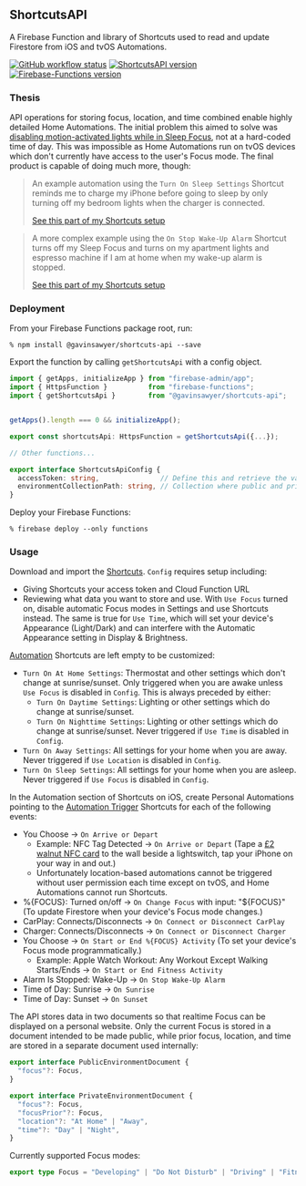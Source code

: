 ## ShortcutsAPI
A Firebase Function and library of Shortcuts used to read and update Firestore from iOS and tvOS Automations.

[![GitHub workflow status](https://img.shields.io/github/actions/workflow/status/gavinsawyer/shortcuts-api/ci.yml)](https://github.com/gavinsawyer/shortcuts-api/actions/workflows/ci.yml)
[![ShortcutsAPI version](https://img.shields.io/npm/v/@gavinsawyer/shortcuts-api?logo=npm)](https://www.npmjs.com/package/@gavinsawyer/shortcuts-api)
[![Firebase-Functions version](https://img.shields.io/npm/dependency-version/@gavinsawyer/shortcuts-api/firebase-functions?logo=firebase)](https://www.npmjs.com/package/firebase-functions)
### Thesis
API operations for storing focus, location, and time combined enable highly detailed Home Automations. The initial problem this aimed to solve was [disabling motion-activated lights while in Sleep Focus](https://imgur.com/a/s9ZpSb6), not at a hard-coded time of day. This was impossible as Home Automations run on tvOS devices which don't currently have access to the user's Focus mode. The final product is capable of doing much more, though:
> An example automation using the `Turn On Sleep Settings` Shortcut reminds me to charge my iPhone before going to sleep by only turning off my bedroom lights when the charger is connected.
>
> [See this part of my Shortcuts setup](https://imgur.com/a/Brv2zBs)

> A more complex example using the `On Stop Wake-Up Alarm` Shortcut turns off my Sleep Focus and turns on my apartment lights and espresso machine if I am at home when my wake-up alarm is stopped.
>
> [See this part of my Shortcuts setup](https://imgur.com/a/Wenixz1)
### Deployment
From your Firebase Functions package root, run:

`% npm install @gavinsawyer/shortcuts-api --save`

Export the function by calling `getShortcutsApi` with a config object.
```ts
import { getApps, initializeApp } from "firebase-admin/app";
import { HttpsFunction }          from "firebase-functions";
import { getShortcutsApi }        from "@gavinsawyer/shortcuts-api";


getApps().length === 0 && initializeApp();

export const shortcutsApi: HttpsFunction = getShortcutsApi({...});

// Other functions...
```
```ts
export interface ShortcutsApiConfig {
  accessToken: string,               // Define this and retrieve the value from Secret Manager. It should match the value in your Config Shortcut.
  environmentCollectionPath: string, // Collection where public and private documents are stored.
}
```
Deploy your Firebase Functions:

`% firebase deploy --only functions`

### Usage
Download and import the [Shortcuts](shortcuts). `Config` requires setup including:
- Giving Shortcuts your access token and Cloud Function URL
- Reviewing what data you want to store and use. With `Use Focus` turned on, disable automatic Focus modes in Settings and use Shortcuts instead. The same is true for `Use Time`, which will set your device's Appearance (Light/Dark) and can interfere with the Automatic Appearance setting in Display & Brightness.

[Automation](shortcuts/automation) Shortcuts are left empty to be customized:
- `Turn On At Home Settings`: Thermostat and other settings which don't change at sunrise/sunset. Only triggered when you are awake unless `Use Focus` is disabled in `Config`. This is always preceded by either:
  - `Turn On Daytime Settings`: Lighting or other settings which do change at sunrise/sunset.
  - `Turn On Nighttime Settings`: Lighting or other settings which do change at sunrise/sunset. Never triggered if `Use Time` is disabled in `Config`.
- `Turn On Away Settings`: All settings for your home when you are away. Never triggered if `Use Location` is disabled in `Config`.
- `Turn On Sleep Settings`: All settings for your home when you are asleep. Never triggered if `Use Focus` is disabled in `Config`.

In the Automation section of Shortcuts on iOS, create Personal Automations pointing to the [Automation Trigger](shortcuts/automation-triggers) Shortcuts for each of the following events:
- You Choose -> `On Arrive or Depart`
  - Example: NFC Tag Detected -> `On Arrive or Depart` (Tape a [£2 walnut NFC card](https://nfctagify.com/product/nfc-walnut-business-card-ntag213/) to the wall beside a lightswitch, tap your iPhone on your way in and out.)
  - Unfortunately location-based automations cannot be triggered without user permission each time except on tvOS, and Home Automations cannot run Shortcuts.
- %{FOCUS}: Turned on/off -> `On Change Focus` with input: "${FOCUS}" (To update Firestore when your device's Focus mode changes.)
- CarPlay: Connects/Disconnects -> `On Connect or Disconnect CarPlay`
- Charger: Connects/Disconnects -> `On Connect or Disconnect Charger`
- You Choose -> `On Start or End %{FOCUS} Activity` (To set your device's Focus mode programmatically.)
  - Example: Apple Watch Workout: Any Workout Except Walking Starts/Ends -> `On Start or End Fitness Activity`
- Alarm Is Stopped: Wake-Up -> `On Stop Wake-Up Alarm`
- Time of Day: Sunrise -> `On Sunrise`
- Time of Day: Sunset -> `On Sunset`

The API stores data in two documents so that realtime Focus can be displayed on a personal website. Only the current Focus is stored in a document intended to be made public, while prior focus, location, and time are stored in a separate document used internally:
```ts
export interface PublicEnvironmentDocument {
  "focus"?: Focus,
}
```
```ts
export interface PrivateEnvironmentDocument {
  "focus"?: Focus,
  "focusPrior"?: Focus,
  "location"?: "At Home" | "Away",
  "time"?: "Day" | "Night",
}
```
Currently supported Focus modes:
```ts
export type Focus = "Developing" | "Do Not Disturb" | "Driving" | "Fitness" | "Personal" | "Sleep" | "Studying" | "Work";
```
